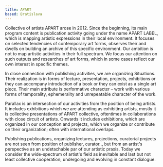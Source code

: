 ```yaml
---
title: APART
based: Bratislava
---
```

Collective of artists APART arose in 2012. Since the beginning, its main program content is publication activity going under the name APART LABEL, which is mapping artistic expressions in their local environment. It focuses on selected tendencies of contemporary art forms, observes their and dwells on building an archive of this specific environment. Our ambition is not to map artistic activities in their full spectrum. We focus our attention on such outputs and researches of art forms, which in some cases reflect our own interest in specific themes. 

In close connection with publishing activities, we are organizing Situations. Their  realization is in forms of lecture, presentation, projects, exhibitions or they can accompany introduction of a book or they can exist as a single art piece. Their main attribute is performative character – work with various forms of temporality, ephemerality and unrepeatable character of the work. 

Parallax is an intersection of our activities from the position of being artists. It includes exhibitions which we are attending as exhibiting artists, mostly it is collective presentations of APART collective, oftentimes in collaborations with close circuit of artists. Onwards it includes exhibitions, which are organized in our conception and projects, which we organize or contribute on their organization; often with international overlaps.

Publishing publications, organizing lectures, projections, curatorial projects are not seen from position of publisher, curator.., but from an artist's perspective as an undetachable par of our artistic praxis. Today we consider the wide-spectrum of artist's field as inevitable and last but not least collective cooperation, undergoing and evolving in constant dialogue.
